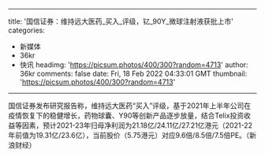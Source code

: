 
---
title: '国信证券：维持远大医药_买入_评级，钇_90Y_微球注射液获批上市'
categories: 
 - 新媒体
 - 36kr
 - 快讯
headimg: 'https://picsum.photos/400/300?random=4713'
author: 36kr
comments: false
date: Fri, 18 Feb 2022 04:33:01 GMT
thumbnail: 'https://picsum.photos/400/300?random=4713'
---

<div>   
国信证券发布研究报告称，维持远大医药“买入”评级，基于2021年上半年公司在疫情恢复下的稳健增长，药物球囊、Y90等创新产品逐步放量，结合Telix投资收益等因素，预计2021-23年归母净利润为21.18亿/24.11亿/27.21亿港元（2021-22年前值为19.31亿/23.6亿），当前股价（5.75港元）对应9.6倍/8.5倍/7.5倍PE。（新浪财经）  
</div>
            
